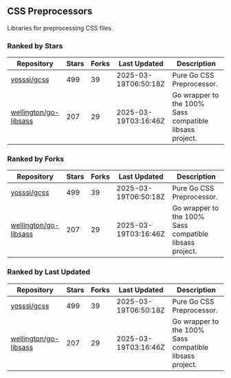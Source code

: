 ## CSS Preprocessors

Libraries for preprocessing CSS files.

### Ranked by Stars

| Repository | Stars | Forks | Last Updated | Description | 
|------------|-------|-------|--------------|-------------|
| [yosssi/gcss](https://github.com/yosssi/gcss) | 499 | 39 | 2025-03-19T06:50:18Z |  Pure Go CSS Preprocessor. |
| [wellington/go-libsass](https://github.com/wellington/go-libsass) | 207 | 29 | 2025-03-19T03:16:46Z |  Go wrapper to the 100% Sass compatible libsass project. |

### Ranked by Forks

| Repository | Stars | Forks | Last Updated | Description | 
|------------|-------|-------|--------------|-------------|
| [yosssi/gcss](https://github.com/yosssi/gcss) | 499 | 39 | 2025-03-19T06:50:18Z |  Pure Go CSS Preprocessor. |
| [wellington/go-libsass](https://github.com/wellington/go-libsass) | 207 | 29 | 2025-03-19T03:16:46Z |  Go wrapper to the 100% Sass compatible libsass project. |

### Ranked by Last Updated

| Repository | Stars | Forks | Last Updated | Description | 
|------------|-------|-------|--------------|-------------|
| [yosssi/gcss](https://github.com/yosssi/gcss) | 499 | 39 | 2025-03-19T06:50:18Z |  Pure Go CSS Preprocessor. |
| [wellington/go-libsass](https://github.com/wellington/go-libsass) | 207 | 29 | 2025-03-19T03:16:46Z |  Go wrapper to the 100% Sass compatible libsass project. |

